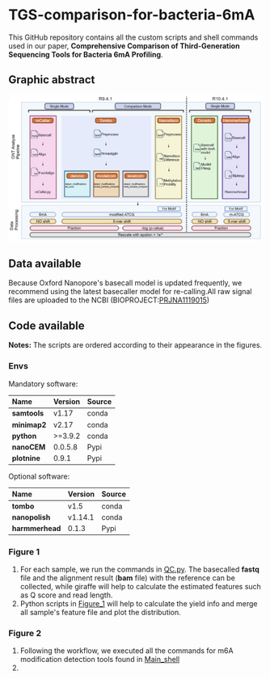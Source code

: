 # TGS-comparison-for-bacteria-6mA

This GitHub repository contains all the custom scripts and shell commands used in our paper, **Comprehensive Comparison of Third-Generation Sequencing Tools for Bacteria 6mA Profiling**.

## Graphic abstract
![abstract](readme_fig/workflow.png)
## Data available
Because Oxford Nanopore's basecall model is updated frequently, we recommend using the latest basecaller model for re-calling.All raw signal files are uploaded to the NCBI (BIOPROJECT:[PRJNA1119015](https://ncbi.nlm.nih.gov/bioproject/?term=PRJNA1119015))

## Code available

**Notes:** The scripts are ordered according to their appearance in the figures.

### Envs

Mandatory software:

| Name         | Version  | Source|
|:-------------|:---------|:--------|
| **samtools** | v1.17    |conda|
| **minimap2** | v2.17    |conda|
| **python**   | \>=3.9.2 |conda|
| **nanoCEM**  | 0.0.5.8  |Pypi|
| **plotnine** | 0.9.1    |Pypi|

Optional software:


| Name            | Version | Source|
|:----------------|:--------|:--------|
| **tombo**       | v1.5    |conda|
| **nanopolish**  | v1.14.1 |conda|
| **harmmerhead** | 0.1.3   |Pypi|

### Figure 1

1. For each sample, we run the commands in [QC.py](main_code/QC.sh). The basecalled **fastq** file and the alignment result (**bam** file) with the reference can be collected,
while giraffe will help to calculate the estimated features such as Q score and read length.
2. Python scripts in [Figure_1](Fig1) will help to calculate the yield info and merge all sample's feature file and plot the distribution.

### Figure 2
1. Following the workflow, we executed all the commands for m6A modification detection tools found in [Main_shell](main_code/Nanopore_tools_code)
2. 